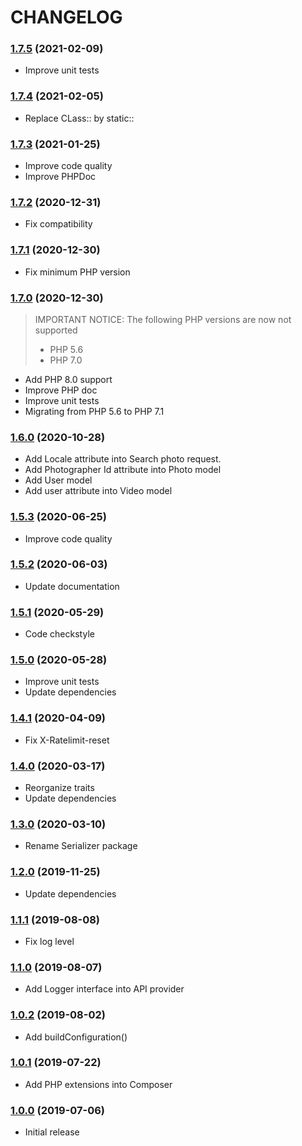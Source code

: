 CHANGELOG
=========

### [1.7.5](https://github.com/webeweb/pexels-library/tree/v1.7.5) (2021-02-09)

- Improve unit tests

### [1.7.4](https://github.com/webeweb/pexels-library/tree/v1.7.4) (2021-02-05)

- Replace CLass:: by static::

### [1.7.3](https://github.com/webeweb/pexels-library/tree/v1.7.3) (2021-01-25)

- Improve code quality
- Improve PHPDoc

### [1.7.2](https://github.com/webeweb/pexels-library/tree/v1.7.2) (2020-12-31)

- Fix compatibility

### [1.7.1](https://github.com/webeweb/pexels-library/tree/v1.7.1) (2020-12-30)

- Fix minimum PHP version

### [1.7.0](https://github.com/webeweb/pexels-library/tree/v1.7.0) (2020-12-30)

> IMPORTANT NOTICE: The following PHP versions are now not supported
> - PHP 5.6
> - PHP 7.0

- Add PHP 8.0 support
- Improve PHP doc
- Improve unit tests
- Migrating from PHP 5.6 to PHP 7.1

### [1.6.0](https://github.com/webeweb/pexels-library/tree/v1.6.0) (2020-10-28)

- Add Locale attribute into Search photo request.
- Add Photographer Id attribute into Photo model
- Add User model
- Add user attribute into Video model

### [1.5.3](https://github.com/webeweb/pexels-library/tree/v1.5.3) (2020-06-25)

- Improve code quality

### [1.5.2](https://github.com/webeweb/pexels-library/tree/v1.5.2) (2020-06-03)

- Update documentation

### [1.5.1](https://github.com/webeweb/pexels-library/tree/v1.5.1) (2020-05-29)

- Code checkstyle

### [1.5.0](https://github.com/webeweb/pexels-library/tree/v1.5.0) (2020-05-28)

- Improve unit tests
- Update dependencies

### [1.4.1](https://github.com/webeweb/pexels-library/tree/v1.4.1) (2020-04-09)

- Fix X-Ratelimit-reset

### [1.4.0](https://github.com/webeweb/pexels-library/tree/v1.4.0) (2020-03-17)

- Reorganize traits
- Update dependencies

### [1.3.0](https://github.com/webeweb/pexels-library/tree/v1.3.0) (2020-03-10)

- Rename Serializer package

### [1.2.0](https://github.com/webeweb/pexels-library/tree/v1.2.0) (2019-11-25)

- Update dependencies

### [1.1.1](https://github.com/webeweb/pexels-library/tree/v1.1.1) (2019-08-08)

- Fix log level

### [1.1.0](https://github.com/webeweb/pexels-library/tree/v1.1.0) (2019-08-07)

- Add Logger interface into API provider

### [1.0.2](https://github.com/webeweb/pexels-library/tree/v1.0.2) (2019-08-02)

- Add buildConfiguration()

### [1.0.1](https://github.com/webeweb/pexels-library/tree/v1.0.1) (2019-07-22)

- Add PHP extensions into Composer

### [1.0.0](https://github.com/webeweb/pexels-library/tree/v1.0.0) (2019-07-06)

- Initial release
